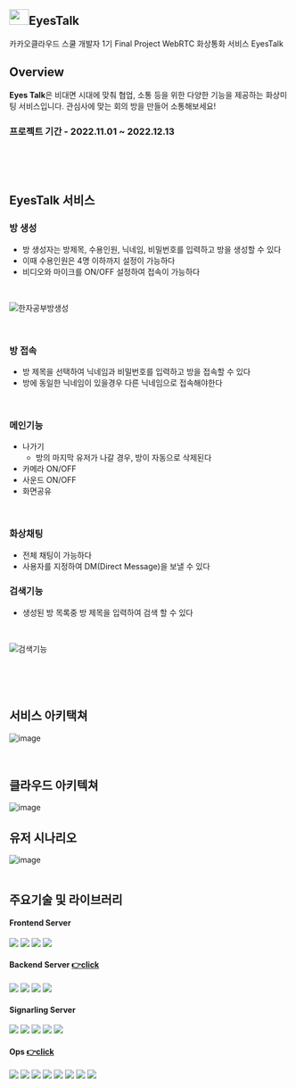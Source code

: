 
## <img src="https://user-images.githubusercontent.com/88971743/206073696-82753f8c-5b04-4d41-8e4a-474f498fe4f4.png" width="35px" height="28px">EyesTalk
카카오클라우드 스쿨 개발자 1기 Final Project
WebRTC 화상통화 서비스 EyesTalk

## Overview
**Eyes Talk**은 비대면 시대에 맞춰 협업, 소통 등을 위한 다양한 기능을 제공하는 화상미팅 서비스입니다. 관심사에 맞는 회의 방을 만들어 소통해보세요!

### 프로젝트 기간 - 2022.11.01 ~ 2022.12.13
<br>
<br>
<br>

## EyesTalk 서비스 
### 방 생성
- 방 생성자는 방제목, 수용인원, 닉네임, 비밀번호를 입력하고 방을 생성할 수 있다
- 이때 수용인원은 4명 이하까지 설정이 가능하다
- 비디오와 마이크를 ON/OFF 설정하여 접속이 가능하다
<br>

![한자공부방생성](https://user-images.githubusercontent.com/73453283/205802622-0f3a8072-fdf0-42c6-a0c9-e678984abc3f.gif)

<br>

### 방 접속
- 방 제목을 선택하여 닉네임과 비밀번호를 입력하고 방을 접속할 수 있다
- 방에 동일한 닉네임이 있을경우 다른 닉네임으로 접속해야한다

<br>

### 메인기능
- 나가기
  - 방의 마지막 유저가 나갈 경우, 방이 자동으로 삭제된다
- 카메라 ON/OFF
- 사운드 ON/OFF
- 화면공유

<br>

### 화상채팅
- 전체 채팅이 가능하다
- 사용자를 지정하여 DM(Direct Message)을 보낼 수 있다


### 검색기능
- 생성된 방 목록중 방 제목을 입력하여 검색 할 수 있다
<br>

![검색기능](https://user-images.githubusercontent.com/73453283/205800531-1b77adab-a221-47f2-886a-219df6d15235.gif)
<br>

<br>
<br>
<br>

## 서비스 아키택쳐
![image](https://user-images.githubusercontent.com/73453283/206053042-111d4ef5-ed29-408b-8037-224a2d9319b2.png)

<br>

## 클라우드 아키텍쳐
![image](https://user-images.githubusercontent.com/73453283/206058652-2d2d6726-3461-4fd5-b6ab-94778d82ecbe.png)
<br>

## 유저 시나리오
![image](https://user-images.githubusercontent.com/73453283/206053395-d6f99e0c-e5b0-4949-b9c3-8deafa2afd24.png)
<br>
<br>

## 주요기술 및 라이브러리
#### Frontend Server
<img src="https://img.shields.io/badge/javascript-F7DF1E?style=flat-square&logo=javascript&logoColor=black"/> <img src="https://img.shields.io/badge/react-61DAFB?style=flat-square&logo=react&logoColor=black"/> <img src="https://img.shields.io/badge/WebRTC-007396?style=flat-square&logo=webrtc&logoColor=white"/> <img src="https://img.shields.io/badge/Socket.Io-010101?style=flat-square&logo=Socket.IO&logoColor=white"/>

#### Backend Server [👉click](https://github.com/muji-StudyRoom/spring-back)
<img src="https://img.shields.io/badge/springboot-6DB33F?style=flat-square&logo=SpringBoot&logoColor=white"/> <img src="https://img.shields.io/badge/Swagger:3.0-47A248?style=flat-square&logo=Swagger&logoColor=white"/> <img src="https://img.shields.io/badge/JPA-F05032?style=flat-square&logoColor=white"> <img src="https://img.shields.io/badge/MariaDB-007396?style=flat-square&logo=mariadb&logoColor=white"/> 

#### Signarling Server 
<img src="https://img.shields.io/badge/python-3776AB?style=flat-square&logo=python&logoColor=white"> <img src="https://img.shields.io/badge/flask-000000?style=flat-square&logo=flask&logoColor=white"> <img src="https://img.shields.io/badge/Redis-F80000?style=flat-square&logo=Redis&logoColor=white"> <img src="https://img.shields.io/badge/Socket.Io-010101?style=flat-square&logo=Socket.IO&logoColor=white"/> <img src="https://img.shields.io/badge/Elasticsearch-7952B3?style=flat-square&logo=Elasticsearch&logoColor=white"/>

#### Ops   [👉click](https://github.com/muji-StudyRoom/eyestalk-manifest)
<img src="https://img.shields.io/badge/Docker-2CA5E0?style=flat-square&logo=docker&logoColor=white"/> <img src="https://img.shields.io/badge/GitHub_Actions-2088FF?style=flat-square&logo=github-actions&logoColor=white"/> <img src="https://img.shields.io/badge/Kustomize-007396?style=flat-square&logo=#FF9900&logoColor=white"/> <img src="https://img.shields.io/badge/ArgoCD-EF7B4D?style=flat-square&logo=Argo&logoColor=white"/> <img src="https://img.shields.io/badge/Amazon CloudWatch-FF4F8B?style=flat-square&logo=Amazon CloudWatch&logoColor=white"/> <img src="https://img.shields.io/badge/Amazon EKS-000000?style=flat-square&logo=Amazon-EKS&logoColor=white"/> <img src="https://img.shields.io/badge/Amazon ECS-FF9900?style=flat-square&logo=Amazon ECS&logoColor=white"/> <img src="https://img.shields.io/badge/Kibana-7952B3?style=flat-square&logo=Kibana&logoColor=white"/> 


